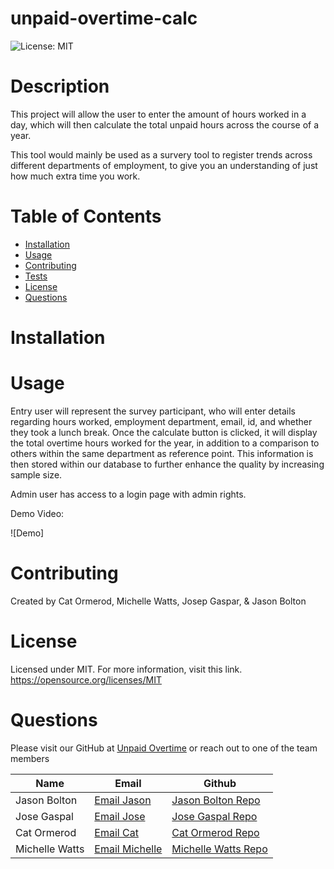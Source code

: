 # unpaid-overtime-calc

![License: MIT](https://img.shields.io/badge/License-MIT-yellow.svg)

 # Description

This project will allow the user to enter the amount of hours worked in a day, which will then calculate the total unpaid hours across the course of a year. 

This tool would mainly be used as a survery tool to register trends across different departments of employment, to give you an understanding of just how much extra time you work. 

 
 # Table of Contents
 
 * [Installation](#installation)
 * [Usage](#usage)
 * [Contributing](#contributing)
 * [Tests](#tests)
 * [License](#license)
 * [Questions](#questions)


# Installation 


 # Usage

Entry user will represent the survey participant, who will enter details regarding hours worked, employment department, email, id, and whether they took a lunch break. Once the calculate button is clicked, it will display the total overtime hours worked for the year, in addition to a comparison to others within the same department as reference point. This information is then stored within our database to further enhance the quality by increasing sample size. 

Admin user has access to a login page with admin rights. 
 
 Demo Video: 
 
 ![Demo]
  # Contributing
 Created by Cat Ormerod, Michelle Watts, Josep Gaspar, & Jason Bolton
 


 # License
  Licensed under MIT.
  For more information, visit this link.
  https://opensource.org/licenses/MIT
  
  
# Questions
Please visit our GitHub at [Unpaid Overtime](https://https://github.com/CatOrmerod/unpaid-overtime-calc)
or reach out to one of the team members

| Name | Email | Github |
|---|---|---|
| Jason Bolton  | [Email Jason](mailto:jasonbolton89@gmail.com) | [Jason Bolton Repo](https://github.com/Jbolton89) |
| Jose Gaspal  | [Email Jose](mailto:josephgaspar725@gmail.com) | [Jose Gaspal Repo](https://github.com/Jose109-001) |
| Cat Ormerod | [Email Cat](mailto:catormerod@gmail.com) | [Cat Ormerod Repo](https://github.com/CatOrmerod) |
| Michelle Watts  | [Email Michelle](mailto:watts.e.michelle@gmail.com) | [Michelle Watts Repo](https://github.com/michellewatts20000) |
